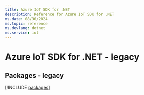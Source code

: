 ```yaml
---
title: Azure IoT SDK for .NET
description: Reference for Azure IoT SDK for .NET
ms.date: 08/30/2024
ms.topic: reference
ms.devlang: dotnet
ms.service: iot
---
```

# Azure IoT SDK for .NET - legacy
## Packages - legacy
[!INCLUDE [packages](iot-index.md)]